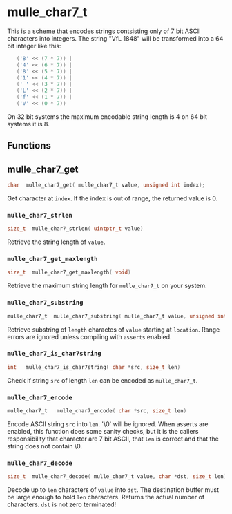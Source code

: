 # mulle_char7_t

This is a scheme that encodes strings contsisting only of 7 bit ASCII
characters into integers. The string "VfL 1848" will be transformed into a
64 bit integer like this:

``` c
   ('8' << (7 * 7)) |
   ('4' << (6 * 7)) |
   ('8' << (5 * 7)) |
   ('1' << (4 * 7)) |
   (' ' << (3 * 7)) |
   ('L' << (2 * 7)) |
   ('f' << (1 * 7)) |
   ('V' << (0 * 7))
```

On 32 bit systems the maximum encodable string length is 4 on 64 bit systems
it is 8.


## Functions

## mulle_char7_get

``` c
char  mulle_char7_get( mulle_char7_t value, unsigned int index);
```

Get character at `index`. If the index is out of range, the returned value is
0.


### `mulle_char7_strlen`

``` c
size_t  mulle_char7_strlen( uintptr_t value)
```

Retrieve the string length of `value`.


### `mulle_char7_get_maxlength`

``` c
size_t  mulle_char7_get_maxlength( void)
```

Retrieve the maximum string length for `mulle_char7_t` on your system.


### `mulle_char7_substring`

``` c
mulle_char7_t  mulle_char7_substring( mulle_char7_t value, unsigned int location, unsigned int length)
```

Retrieve substring of `length` charactes of `value` starting at `location`.
Range errors are ignored unless compiling with `asserts` enabled.


### `mulle_char7_is_char7string`

``` c
int   mulle_char7_is_char7string( char *src, size_t len)
```

Check if string `src` of length `len` can be encoded as `mulle_char7_t`.


### `mulle_char7_encode`

``` c
mulle_char7_t   mulle_char7_encode( char *src, size_t len)
```

Encode ASCII string `src` into `len`. '\0' will
be ignored. When asserts are enabled, this function does some sanity checks,
but it is the callers responsibility that character are 7 bit ASCII, that `len`
is correct and that the string does not contain \0.


### `mulle_char7_decode`

``` c
size_t  mulle_char7_decode( mulle_char7_t value, char *dst, size_t len)
```

Decode up to `len` characters of `value` into `dst`. The destination buffer must
be large enough to hold `len` characters. Returns the actual number of
characters. `dst` is not zero terminated!
